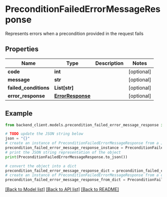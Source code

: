 # PreconditionFailedErrorMessageResponse

Represents errors when a precondition provided in the request fails

## Properties

Name | Type | Description | Notes
------------ | ------------- | ------------- | -------------
**code** | **int** |  | [optional] 
**message** | **str** |  | [optional] 
**failed_conditions** | **List[str]** |  | [optional] 
**error_response** | [**ErrorResponse**](ErrorResponse.md) |  | [optional] 

## Example

```python
from backend_client.models.precondition_failed_error_message_response import PreconditionFailedErrorMessageResponse

# TODO update the JSON string below
json = "{}"
# create an instance of PreconditionFailedErrorMessageResponse from a JSON string
precondition_failed_error_message_response_instance = PreconditionFailedErrorMessageResponse.from_json(json)
# print the JSON string representation of the object
print(PreconditionFailedErrorMessageResponse.to_json())

# convert the object into a dict
precondition_failed_error_message_response_dict = precondition_failed_error_message_response_instance.to_dict()
# create an instance of PreconditionFailedErrorMessageResponse from a dict
precondition_failed_error_message_response_from_dict = PreconditionFailedErrorMessageResponse.from_dict(precondition_failed_error_message_response_dict)
```
[[Back to Model list]](../README.md#documentation-for-models) [[Back to API list]](../README.md#documentation-for-api-endpoints) [[Back to README]](../README.md)


